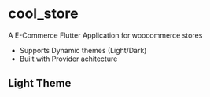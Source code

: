 # cool_store

A E-Commerce Flutter Application for woocommerce stores

- Supports Dynamic themes (Light/Dark)
- Built with Provider achitecture

## Light Theme 

